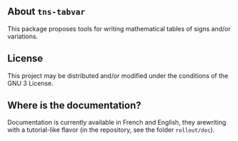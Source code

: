 About `tns-tabvar`
---------------

This package proposes tools for writing mathematical tables of signs and/or variations.


License
-------

This project may be distributed and/or modified under the conditions of the GNU 3 License.


Where is the documentation?
---------------------------

Documentation is currently available in French and English, they arewriting with a tutorial-like flavor (in the repository, see the folder `rollout/doc`).
